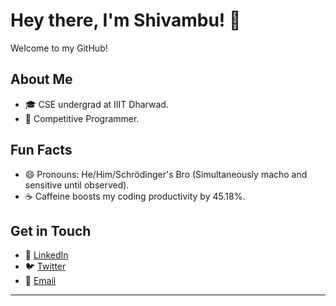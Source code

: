 # Hey there, I'm Shivambu! 👋

Welcome to my GitHub! 

## About Me
- 🎓 CSE undergrad at IIIT Dharwad.
- 🥷 Competitive Programmer.


## Fun Facts
- 😄 Pronouns: He/Him/Schrödinger's Bro (Simultaneously macho and sensitive until observed).
- ☕ Caffeine boosts my coding productivity by 45.18%. 

## Get in Touch
- 💼 [LinkedIn](https://www.linkedin.com/in/shivambu108)
- 🐦 [Twitter](https://x.com/shivambu_108)
- 📧 [Email](mailto:shivambup108@gmail.com)

---
